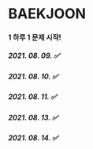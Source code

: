 # BAEKJOON

#### 1 하루 1 문제 시작! 

##### 2021. 08. 09. ✅
##### 2021. 08. 10. ✅
##### 2021. 08. 11. ✅
##### 2021. 08. 13. ✅
##### 2021. 08. 14. ✅
